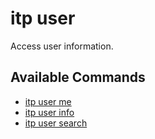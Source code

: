 # itp user

Access user information.

## Available Commands

- [itp user me](docs/user/me.md)
- [itp user info](docs/user/info.md)
- [itp user search](docs/user/search.md)
